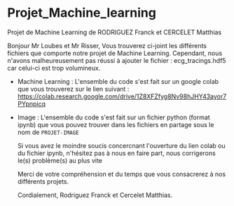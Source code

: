 # Projet_Machine_learning
Projet de Machine Learning de RODRIGUEZ Franck et CERCELET Matthias


Bonjour Mr Loubes et Mr Risser, 
  Vous trouverez ci-joint les différents fichiers que comporte notre projet de Machine Learning. Cependant, nous n'avons malheureusement pas réussi à ajouter 
  le fichier : ecg_tracings.hdf5 car celui-ci est trop volumineux.
  
  * Machine Learning : L'ensemble du code s'est fait sur un google colab que vous trouverez sur le lien suivant : https://colab.research.google.com/drive/1Z8XFZfyg8Nv98hJHY43ayor7PYpnpicq

* Image : L'ensemble du code s'est fait sur un fichier python (format ipynb) que vous pouvez trouver dans les fichiers en partage sous le nom de `PROJET-IMAGE`
  
  Si vous avez le moindre soucis concercnant l'ouverture du lien colab ou du fichier ipynb, n'hésitez pas à nous en faire part, nous corrigerons le(s) problème(s) au plus vite
  
  Merci de votre compréhension et du temps que vous consacrerez à nos différents projets.
  
  Cordialement,
  Rodriguez Franck et Cercelet Matthias.
